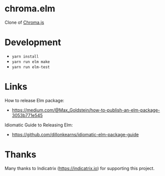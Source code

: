 # chroma.elm
Clone of [Chroma.js](https://gka.github.io/chroma.js)

# Development
- ```yarn install```
- ```yarn run elm make```
- ```yarn run elm-test```

# Links

How to release Elm package:
- https://medium.com/@Max_Goldstein/how-to-publish-an-elm-package-3053b771e545

Idiomatic Guide to Releasing Elm:
- https://github.com/dillonkearns/idiomatic-elm-package-guide

# Thanks

Many thanks to Indicatrix (https://indicatrix.io) for supporting this project.